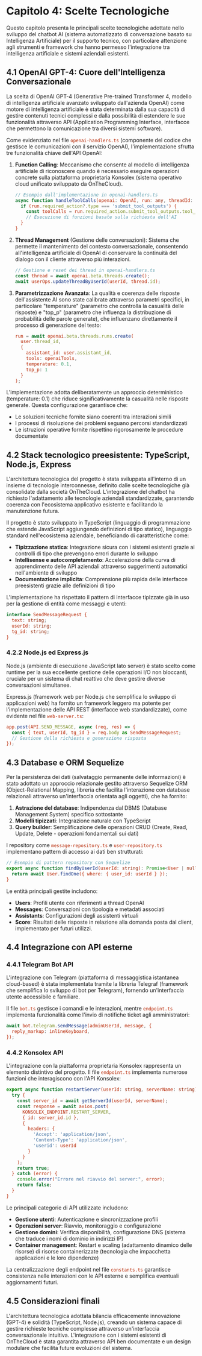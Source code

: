 <style>
code {
  color:rgb(182, 36, 0) !important;
}
</style>

# Capitolo 4: Scelte Tecnologiche

Questo capitolo presenta le principali scelte tecnologiche adottate nello sviluppo del chatbot AI (sistema automatizzato di conversazione basato su Intelligenza Artificiale) per il supporto tecnico, con particolare attenzione agli strumenti e framework che hanno permesso l'integrazione tra intelligenza artificiale e sistemi aziendali esistenti.

## 4.1 OpenAI GPT-4: Cuore dell'Intelligenza Conversazionale

La scelta di OpenAI GPT-4 (Generative Pre-trained Transformer 4, modello di intelligenza artificiale avanzato sviluppato dall'azienda OpenAI) come motore di intelligenza artificiale è stata determinata dalla sua capacità di gestire contenuti tecnici complessi e dalla possibilità di estendere le sue funzionalità attraverso API (Application Programming Interface, interfacce che permettono la comunicazione tra diversi sistemi software).

Come evidenziato nel file `openai-handlers.ts` (componente del codice che gestisce le comunicazioni con il servizio OpenAI), l'implementazione sfrutta tre funzionalità chiave dell'API OpenAI:

1. **Function Calling**: Meccanismo che consente al modello di intelligenza artificiale di riconoscere quando è necessario eseguire operazioni concrete sulla piattaforma proprietaria Konsolex (sistema operativo cloud unificato sviluppato da OnTheCloud).
   ```typescript
   // Esempio dall'implementazione in openai-handlers.ts
   async function handleToolCalls(openai: OpenAI, run: any, threadId: string, runId: string) {
     if (run.required_action?.type === 'submit_tool_outputs') {
       const toolCalls = run.required_action.submit_tool_outputs.tool_calls;
       // Esecuzione di funzioni basate sulla richiesta dell'AI
     }
   }
   ```

2. **Thread Management** (Gestione delle conversazioni): Sistema che permette il mantenimento del contesto conversazionale, consentendo all'intelligenza artificiale di OpenAI di conservare la continuità del dialogo con il cliente attraverso più interazioni.
   ```typescript
   // Gestione e reset dei thread in openai-handlers.ts
   const thread = await openai.beta.threads.create();
   await userOps.updateThreadByUserId(userId, thread.id);
   ```

3. **Parametrizzazione Avanzata**:
La qualità e coerenza delle risposte dell'assistente AI sono state calibrate attraverso parametri specifici, in particolare "temperature" (parametro che controlla la casualità delle risposte) e "top_p" (parametro che influenza la distribuzione di probabilità delle parole generate), che influenzano direttamente il processo di generazione del testo:
   ```typescript
   run = await openai.beta.threads.runs.create(
     user.thread_id,
     {
       assistant_id: user.assistant_id,
       tools: openaiTools,
       temperature: 0.1,
       top_p: 1
     }
   );
   ```
L'implementazione adotta deliberatamente un approccio deterministico (temperature: 0.1) che riduce significativamente la casualità nelle risposte generate. Questa configurazione garantisce che:
- Le soluzioni tecniche fornite siano coerenti tra interazioni simili
- I processi di risoluzione dei problemi seguano percorsi standardizzati
- Le istruzioni operative fornite rispettino rigorosamente le procedure documentate

## 4.2 Stack tecnologico preesistente: TypeScript, Node.js, Express

L'architettura tecnologica del progetto è stata sviluppata all'interno di un insieme di tecnologie interconnesse, definito dalle scelte tecnologiche già consolidate dalla società OnTheCloud. L'integrazione del chatbot ha richiesto l'adattamento alle tecnologie aziendali standardizzate, garantendo coerenza con l'ecosistema applicativo esistente e facilitando la manutenzione futura.

Il progetto è stato sviluppato in TypeScript (linguaggio di programmazione che estende JavaScript aggiungendo definizioni di tipo statico), linguaggio standard nell'ecosistema aziendale, beneficiando di caratteristiche come:

- **Tipizzazione statica**: Integrazione sicura con i sistemi esistenti grazie ai controlli di tipo che prevengono errori durante lo sviluppo
- **Intellisense e autocompletamento**: Accelerazione della curva di apprendimento delle API aziendali attraverso suggerimenti automatici nell'ambiente di sviluppo
- **Documentazione implicita**: Comprensione più rapida delle interfacce preesistenti grazie alle definizioni di tipo

L'implementazione ha rispettato il pattern di interfacce tipizzate già in uso per la gestione di entità come messaggi e utenti:

```typescript
interface SendMessageRequest {
  text: string;
  userId: string;
  tg_id: string;
}
```

### 4.2.2 Node.js ed Express.js

Node.js (ambiente di esecuzione JavaScript lato server) è stato scelto come runtime per la sua eccellente gestione delle operazioni I/O non bloccanti, cruciale per un sistema di chat reattivo che deve gestire diverse conversazioni simultanee.

Express.js (framework web per Node.js che semplifica lo sviluppo di applicazioni web) ha fornito un framework leggero ma potente per l'implementazione delle API REST (interfacce web standardizzate), come evidente nel file `web-server.ts`:

```typescript
app.post(API.SEND_MESSAGE, async (req, res) => {
  const { text, userId, tg_id } = req.body as SendMessageRequest;
  // Gestione della richiesta e generazione risposta
});
```

## 4.3 Database e ORM Sequelize

Per la persistenza dei dati (salvataggio permanente delle informazioni) è stato adottato un approccio relazionale gestito attraverso Sequelize ORM (Object-Relational Mapping, libreria che facilita l'interazione con database relazionali attraverso un'interfaccia orientata agli oggetti), che ha fornito:

1. **Astrazione del database**: Indipendenza dal DBMS (Database Management System) specifico sottostante
2. **Modelli tipizzati**: Integrazione naturale con TypeScript
3. **Query builder**: Semplificazione delle operazioni CRUD (Create, Read, Update, Delete - operazioni fondamentali sui dati)

I repository come `message-repository.ts` e `user-repository.ts` implementano pattern di accesso ai dati ben strutturati:

```typescript
// Esempio di pattern repository con Sequelize
export async function findByUserId(userId: string): Promise<User | null> {
  return await User.findOne({ where: { user_id: userId } });
}
```

Le entità principali gestite includono:
- **Users**: Profili utente con riferimenti a thread OpenAI
- **Messages**: Conversazioni con tipologia e metadati associati
- **Assistants**: Configurazioni degli assistenti virtuali
- **Score**: Risultati delle risposte in relazione alla domanda posta dal client, implementato per futuri utilizzi.

## 4.4 Integrazione con API esterne

### 4.4.1 Telegram Bot API

L'integrazione con Telegram (piattaforma di messaggistica istantanea cloud-based) è stata implementata tramite la libreria Telegraf (framework che semplifica lo sviluppo di bot per Telegram), fornendo un'interfaccia utente accessibile e familiare. 

Il file `bot.ts` gestisce i comandi e le interazioni, mentre `endpoint.ts` implementa funzionalità come l'invio di notifiche ticket agli amministratori:

```typescript
await bot.telegram.sendMessage(adminUserId, message, {
  reply_markup: inlineKeyboard,
});
```

### 4.4.2 Konsolex API

L'integrazione con la piattaforma proprietaria Konsolex rappresenta un elemento distintivo del progetto. Il file `endpoint.ts` implementa numerose funzioni che interagiscono con l'API Konsolex:

```typescript
export async function restartServer(userId: string, serverName: string): Promise<boolean> {
  try {
    const server_id = await getServerId(userId, serverName);
    const response = await axios.post(
      KONSOLEX_ENDPOINT.RESTART_SERVER,
      { id: server_id.id },
      {
        headers: {
          'Accept': 'application/json',
          'Content-Type': 'application/json',
          'userid': userId
        }
      }
    );
    return true;
  } catch (error) {
    console.error("Errore nel riavvio del server:", error);
    return false;
  }
}
```

Le principali categorie di API utilizzate includono:
- **Gestione utenti**: Autenticazione e sincronizzazione profili
- **Operazioni server**: Riavvio, monitoraggio e configurazione
- **Gestione domini**: Verifica disponibilità, configurazione DNS (sistema che traduce i nomi di dominio in indirizzi IP)
- **Container management**: Restart e scaling (adattamento dinamico delle risorse) di risorse containerizzate (tecnologia che impacchetta applicazioni e le loro dipendenze)

La centralizzazione degli endpoint nel file `constants.ts` garantisce consistenza nelle interazioni con le API esterne e semplifica eventuali aggiornamenti futuri.

## 4.5 Considerazioni finali

L'architettura tecnologica adottata bilancia efficacemente innovazione (GPT-4) e solidità (TypeScript, Node.js), creando un sistema capace di gestire richieste tecniche complesse attraverso un'interfaccia conversazionale intuitiva. L'integrazione con i sistemi esistenti di OnTheCloud è stata garantita attraverso API ben documentate e un design modulare che facilita future evoluzioni del sistema.

